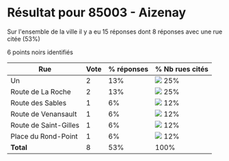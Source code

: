 # Résultat pour 85003 - Aizenay

Sur l'ensemble de la ville il y a eu 15 réponses dont 8 réponses avec une rue citée (53%)

6 points noirs identifiés

| Rue | Vote | % réponses | % Nb rues cités|
|-----|------|------------|----------------|
| Un | 2 | 13% | <img src="../../img/bar_25.gif" />&nbsp;25%|
| Route de La Roche | 2 | 13% | <img src="../../img/bar_25.gif" />&nbsp;25%|
| Route des Sables | 1 | 6% | <img src="../../img/bar_12.gif" />&nbsp;12%|
| Route de Venansault | 1 | 6% | <img src="../../img/bar_12.gif" />&nbsp;12%|
| Route de Saint-Gilles | 1 | 6% | <img src="../../img/bar_12.gif" />&nbsp;12%|
| Place du Rond-Point | 1 | 6% | <img src="../../img/bar_12.gif" />&nbsp;12%|
| **Total** | 8 | 53% | 100%|
